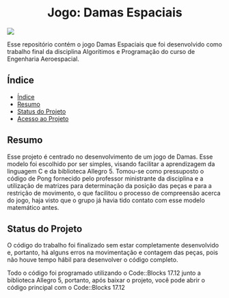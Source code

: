 
<h1 align="center"> Jogo: Damas Espaciais </h1>

<img src="http://img.shields.io/static/v1?label=STATUS&message=FINALIZADO&color=7159c1&style=for-the-badge&logo=ghost"/>
</p>


Esse repositório contém o jogo Damas Espaciais que foi desenvolvido como trabalho final da disciplina Algorítimos e Programação do curso de Engenharia Aeroespacial. 

## Índice 


<!--ts-->
* [Índice](#índice)
* [Resumo](#resumo)
* [Status do Projeto](#status-do-Projeto)
* [Acesso ao Projeto](#acesso-ao-projeto)
<!--te-->


## Resumo 

Esse projeto é centrado no desenvolvimento de um jogo de Damas. Esse modelo foi escolhido por ser simples, visando facilitar a aprendizagem da linguagem C e da biblioteca Allegro 5. Tomou-se como pressuposto o código de Pong fornecido pelo professor ministrante da disciplina e a utilização de matrizes para determinação da posição das peças e para a restrição de movimento, o que facilitou o processo de compreensão acerca do jogo, haja visto que o grupo já havia tido contato com esse modelo matemático antes. 


## Status do Projeto

O código do trabalho foi finalizado sem estar completamente desenvolvido e, portanto, há alguns erros na movimentação e contagem das peças, pois não houve tempo hábil para desenvolver o código completo. 


Todo o código foi programado utilizando o Code::Blocks 17.12 junto a biblioteca Allegro 5, portanto, após baixar o projeto, você pode abrir o código principal com o Code::Blocks 17.12
